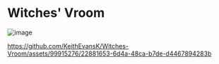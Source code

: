 # Witches' Vroom
![image](https://github.com/KeithEvansK/Witches-Vroom/assets/99915276/a83b119a-7314-4d10-a053-da9b073f0646)




https://github.com/KeithEvansK/Witches-Vroom/assets/99915276/22881653-6d4a-48ca-b7de-d4467894283b



